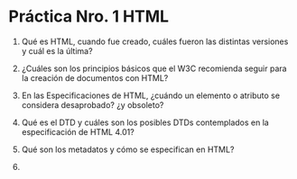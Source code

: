 # Práctica Nro. 1 HTML #

1. Qué es HTML, cuando fue creado, cuáles fueron las distintas versiones y cuál es la última?
2. ¿Cuáles son los principios básicos que el W3C recomienda seguir para la creación de documentos con HTML?
3. En las Especificaciones de HTML, ¿cuándo un elemento o atributo se considera desaprobado? ¿y obsoleto?
4. Qué es el DTD y cuáles son los posibles DTDs contemplados en la especificación de HTML 4.01?
5. Qué son los metadatos y cómo se especifican en HTML? 

1. 
